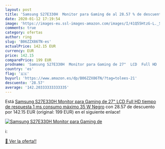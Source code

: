 ```yaml
---
layout: post
title: 'Samsung S27E330H  Monitor para Gaming de al 28.57 % de descuento'
date: 2020-01-12 17:19:54
image: 'https://images-eu.ssl-images-amazon.com/images/I/41Q55HtzG-L._SL200_.jpg'
comments: true
category: ofertas
author: ring
slug: 'B06ZZX86TN-es'
actualPrice: 142.15 EUR
currency: EUR
price: 142.15
comparePrice: 199 EUR
prodname: 'Samsung S27E330H  Monitor para Gaming de 27"  LCD  Full HD  tiempo de respuesta 1 ms  consumo máximo 35 W   Negro'
country: 'es'
flag: '🇪🇸'
buyurl: 'https://www.amazon.es/dp/B06ZZX86TN/?tag=tolees-21'
descuento: '28.57'
average: '142.20333333333335'
---
```


Está [Samsung S27E330H  Monitor para Gaming de 27"  LCD  Full HD  tiempo de respuesta 1 ms  consumo máximo 35 W   Negro](https://www.amazon.es/dp/B06ZZX86TN/?tag=tolees-21) con 28.57 de descuento por 142.15 EUR (original: 199 EUR) en el siguiente enlace!

[![Samsung S27E330H  Monitor para Gaming de](https://images-eu.ssl-images-amazon.com/images/I/41Q55HtzG-L._SL200_.jpg)](https://www.amazon.es/dp/B06ZZX86TN/?tag=tolees-21)

ℹ️:


[🛒 Ver la oferta!!](https://www.amazon.es/dp/B06ZZX86TN/?tag=tolees-21)
